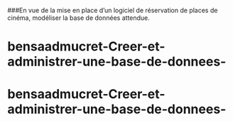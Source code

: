###En vue de la mise en place d’un logiciel de réservation de places de cinéma, modéliser la base de données
attendue.
# bensaadmucret-Creer-et-administrer-une-base-de-donnees-
# bensaadmucret-Creer-et-administrer-une-base-de-donnees-
